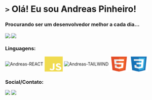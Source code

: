 # ` > ` Olá! Eu sou Andreas Pinheiro!
### Procurando ser um desenvolvedor melhor a cada dia...
<a href="https://github-readme-stats.vercel.app/api?username=Andreas-Pinheiro">
  <img height=170 align="center" src="https://github-readme-stats.vercel.app/api?username=Andreas-Pinheiro&rank_icon=github&theme=dracula" />
</a>
<a href="https://github.com/Andreas-Pinheiro/convoychat">
  <img height=170 align="center" src="https://github-readme-stats.vercel.app/api/top-langs?username=Andreas-Pinheiro&layout=compact&langs_count=8&card_width=100&theme=dracula" />
</a>

  ### Linguagens:
<div>
  <img align="center" alt="Andreas-REACT" height="50" width="60" src="https://cdn.jsdelivr.net/gh/devicons/devicon/icons/react/react-original.svg">
  <img align="center" alt="Andreas-JS" height="50" width="60" src="https://raw.githubusercontent.com/devicons/devicon/master/icons/javascript/javascript-plain.svg">
  <img align="center" alt="Andreas-TAILWIND" height="50" width="60" src="https://cdn.jsdelivr.net/gh/devicons/devicon/icons/react/tailwind-original.svg">
  <img align="center" alt="Andreas-HTML" height="50" width="60" src="https://raw.githubusercontent.com/devicons/devicon/master/icons/html5/html5-original.svg">
  <img align="center" alt="Andreas-CSS" height="50" width="60" src="https://raw.githubusercontent.com/devicons/devicon/master/icons/css3/css3-original.svg">
</div>

  ### Social/Contato:
<div>
  <a href="https://www.linkedin.com/in/andreas-pinheiro-a97424264/" target="_blank"><img src="https://img.shields.io/badge/-LinkedIn-%230077B5?style=for-the-badge&logo=linkedin&logoColor=white" target="_blank"></a>
  <a href ="mailto:andreaspinheirocontato@gmail.com"><img src="https://img.shields.io/badge/-Gmail-%23333?style=for-the-badge&logo=gmail&logoColor=white" target="_blank"></a>
</div>
